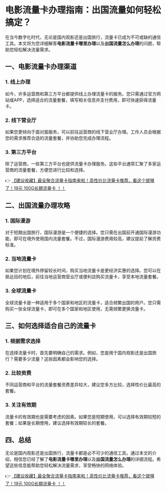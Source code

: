 # 电影流量卡办理指南：出国流量如何轻松搞定？

在当今数字化时代，无论是国内观影还是出国旅行，流量卡已成为不可或缺的通信工具。本文将为您详细解答**电影流量卡哪里办理**以及**出国流量怎么办理**的问题，帮助您轻松解决流量需求。

## 一、电影流量卡办理渠道

### 1. 线上办理
如今，许多运营商和第三方平台都提供线上办理流量卡的服务。您只需通过官方网站或APP，选择适合的流量套餐，填写相关信息并支付费用，即可快速获得流量卡。

### 2. 线下营业厅
如果您更倾向于面对面服务，可以前往运营商的线下营业厅办理。工作人员会根据您的需求推荐合适的流量套餐，并协助您完成办理流程。

### 3. 第三方平台
除了运营商，一些第三方平台也提供流量卡办理服务。这些平台通常汇聚了多家运营商的流量套餐，方便您进行比较和选择。

👉 [【建议收藏】最全聚合流量卡指南来啦！高性价比流量卡推荐，看这个就够了！19元 100G长期流量卡 ！！](https://bit.ly/Liuliangka)

## 二、出国流量办理攻略

### 1. 国际漫游
对于短期出国旅行，国际漫游是一个便捷的选择。您只需在出国前开通国际漫游功能，即可在境外使用国内流量套餐。不过，国际漫游费用较高，建议提前了解资费标准。

### 2. 当地流量卡
如果您计划在境外停留较长时间，购买当地流量卡是更经济实惠的选择。您可以在抵达目的地后，前往当地运营商营业厅或便利店购买流量卡，享受本地流量套餐。

### 3. 全球流量卡
全球流量卡是一种适用于多个国家和地区的流量卡，适合频繁出国的用户。您只需购买一张全球流量卡，即可在多个国家和地区使用，无需频繁更换流量卡。

## 三、如何选择适合自己的流量卡

### 1. 根据需求选择
在选择流量卡时，首先要明确自己的需求。例如，您是用于国内观影还是出国旅行？需要多少流量？这些因素都会影响您的选择。

### 2. 比较资费
不同运营商和平台的流量套餐资费差异较大，建议您多方比较，选择性价比最高的套餐。

### 3. 关注有效期
流量卡的有效期也是需要考虑的因素。如果您是短期使用，可以选择有效期较短的套餐；如果是长期使用，建议选择有效期较长的套餐。

## 四、总结

无论是国内观影还是出国旅行，流量卡都是必不可少的通信工具。通过本文的介绍，相信您已经了解了**电影流量卡哪里办理**以及**出国流量怎么办理**的详细流程。希望这些信息能帮助您轻松解决流量需求，享受畅快的网络体验。

👉 [【建议收藏】最全聚合流量卡指南来啦！高性价比流量卡推荐，看这个就够了！19元 100G长期流量卡 ！！](https://bit.ly/Liuliangka)